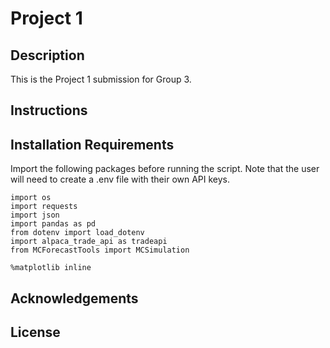 # Project 1


## Description
This is the Project 1 submission for Group 3.

## Instructions


## Installation Requirements
Import the following packages before running the script. Note that the user will need to create a .env file with their own API keys.
```
import os
import requests
import json
import pandas as pd
from dotenv import load_dotenv
import alpaca_trade_api as tradeapi
from MCForecastTools import MCSimulation

%matplotlib inline
```
## Acknowledgements

## License
